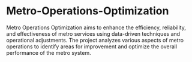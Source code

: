 # Metro-Operations-Optimization
Metro Operations Optimization aims to enhance the efficiency, reliability, and effectiveness of metro services using data-driven techniques and operational adjustments. The project analyzes various aspects of metro operations to identify areas for improvement and optimize the overall performance of the metro system.
